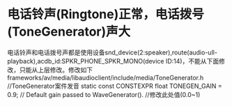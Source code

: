 # 电话铃声(Ringtone)正常，电话拨号(ToneGenerator)声大
  电话铃声和电话拨号声都是使用设备snd_device(2:speaker),route(audio-ull-playback),acdb_id:SPKR_PHONE_SPKR_MONO(device ID:14)，不能从下面修改，只能从上层修改。修改如下
  frameworks/av/media/libaudioclient/include/media/ToneGenerator.h //ToneGenerator案件发音
    static const CONSTEXPR float TONEGEN_GAIN = 0.9; // Default gain passed to WaveGenerator(). //修改此处值(0.0~1)

